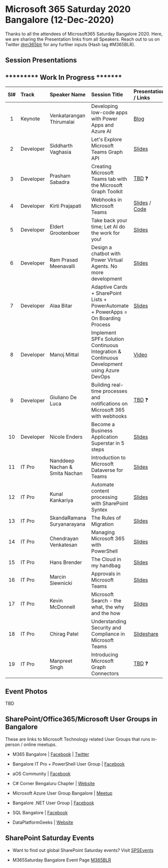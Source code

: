 # Microsoft 365 Saturday 2020 Bangalore (12-Dec-2020)

Thanks to all the attendees of Microsoft365 Saturday Bangalore 2020.  Here, we are sharing the Presentation links from all Speakers. Reach out to us on Twitter [@m365blr](https://twitter.com/m365blr "Microsoft365 Bangalore") for any further inputs (Hash tag #M365BLR).

## Session Presentations

## ********* Work In Progress ******* 

| Sl# | Track | Speaker Name | Session Title | Presentation / Links |
|:---:|:------|:-----------|:---------|:------------|
| 1  | Keynote | Venkatarangan Thirumalai | Developing low-code apps with Power Apps and Azure AI | [Blog](https://venkatarangan.com/blog/2020/12/developing-low-code-apps-with-microsoft-power-apps-and-ai-builder/  "Venkatarangan's Personal Blog")  |
| 2  | Developer | Siddharth Vaghasia | Let's Explore Microsoft Teams Graph API | [Slides](https://github.com/siddharth-vaghasia/public-docs/blob/master/M365BLR-ExploreTeamsAPI-SiddharthVaghasia.pptx?raw=true "Siddharth Vaghasia's Personal GitHub") |
| 3  | Developer | Prasham Sabadra | Creating Microsoft Teams tab with the Microsoft Graph Toolkit | [TBD](https://github.com/mstechcomin "TBD") :question: |
| 4  | Developer | Kirti Prajapati | Webhooks in Microsoft Teams | [Slides](https://github.com/mstechcomin/m365-saturday-2020-blr/blob/master/docs/Webhooks-in-Microsoft-Teams_Kirti-Prajapati_M365BLR2020.pdf?raw=true "Slides") / [Code](https://github.com/mstechcomin/m365-saturday-2020-blr/blob/main/code/OutgoingWHSample.zip?raw=true "Code") |
| 5  | Developer | Eldert Grootenboer | Take back your time; Let AI do the work for you! | [Slides](https://github.com/mstechcomin/m365-saturday-2020-blr/blob/master/docs/Take-back-your-time-Let-AI-do-the-work-for-you_Eldert-Grootenboer_M365BLR2020?raw=true "Slides") |
| 6  | Developer | Ram Prasad Meenavalli | Design a chatbot with Power Virtual Agents. No more development | [Slides](https://github.com/mstechcomin/m365-saturday-2020-blr/blob/master/docs/Design-a-chatbot-with-Power-Virtual-Agents-No-more-development_Ram-Prasad-Meenavalli_M365BLR2020.pdf?raw=true "Slides") |
| 7  | Developer | Alaa Bitar | Adaptive Cards + SharePoint Lists + PowerAutomate + PowerApps = On Boarding Process | [Slides](https://github.com/mstechcomin/m365-saturday-2020-blr/blob/master/docs/Adaptive-Cards-+-SharePoint-Lists-+-PowerAutomate-+-PowerApps-=-On-Boarding-Process_Alaa-Bitar_M365BLR2020.pdf?raw=true "Slides") |
| 8  | Developer | Manoj Mittal | Implement SPFx Solution Continuous Integration & Continuous Development using Azure DevOps | [Video](https://www.youtube.com/watch?v=ZpE6QbZRPUw "Manoj's YouTube") |
| 9  | Developer | Giuliano De Luca | Building real-time processes and notifications on Microsoft 365 with webhooks | [TBD](https://github.com/mstechcomin "TBD") :question: |
| 10 | Developer | Nicole Enders | Become a Business Application Superstar in 5 steps | [Slides](https://github.com/mstechcomin/m365-saturday-2020-blr/blob/master/docs/Become-a-Business-Application-Superstar-in-5-steps_Nicole-Enders_M365BLR2020.pdf?raw=true "Slides") |
| 11 | IT Pro | Nanddeep Nachan & Smita Nachan | Introduction to Microsoft Dataverse for Teams | [Slides](https://github.com/mstechcomin/m365-saturday-2020-blr/blob/master/docs/Introduction-to-Microsoft-Dataverse-for-Teams_Nanddeep-Nachan-and-Smita-Nachan_M365BLR2020.pdf?raw=true "Slides") |
| 12 | IT Pro | Kunal Kankariya | Automate content processing with SharePoint Syntex | [Slides](https://github.com/mstechcomin/m365-saturday-2020-blr/blob/master/docs/Automate-content-processing-with-SharePoint-Syntex_Kunal-Kankariya_M365BLR2020.pdf?raw=true "Slides") |
| 13 | IT Pro | SkandaRamana Suryanarayana | The Rules of Migration | [Slides](https://www.slideshare.net/ramana16/the-rules-of-migration "Ramana's Personal Slideshare") |
| 14 | IT Pro | Chendrayan Venkatesan | Managing Microsoft 365 with PowerShell | [Slides](https://about-powershell.visualstudio.com/_git/Microsoft-365 "Chen's Personal Blog") |
| 15 | IT Pro | Hans Brender | The Cloud in my handbag | [Slides](https://mvphb-my.sharepoint.com/:p:/g/personal/hans_brender_hbsoft_de/EeiORGm4tydHgp_QBxobphsBisHDavZOqC4qMNrlzLIROg?e=I7Lx43 "Hans' Personal OneDrive") |
| 16 | IT Pro | Marcin Siewnicki | Approvals in Microsoft Teams | [Slides](https://github.com/mstechcomin/m365-saturday-2020-blr/blob/master/docs/Approvals-in-Microsoft-Teams_Marcin-Siewnicki_M365BLR2020.pdf?raw=true "Slides") |
| 17 | IT Pro | Kevin McDonnell | Microsoft Search - the what, the why and the how | [Slides](https://github.com/mstechcomin/m365-saturday-2020-blr/blob/master/docs/Microsoft-Search-the-what-the-why-and-the-how_Kevin-McDonnell_M365BLR2020.pdf?raw=true "Slides") |
| 18 | IT Pro | Chirag Patel | Understanding Security and Compliance in Microsoft Teams | [Slideshare](https://www.slideshare.net/techChirag/understanding-security-and-compliance-in-microsoft-teams-m365-saturday-bangalore-2020 "Chirag's Personal Slideshare ") |
| 19 | IT Pro | Manpreet Singh | Introducing Microsoft Graph Connectors | [TBD](https://github.com/mstechcomin "TBD") :question: |


## Event Photos
TBD 

## SharePoint/Office365/Microsoft User Groups in Bangalore
These are links to Microsoft Technology related User Groups that runs in-person / online meetups.
* M365 Bangalore | [Facebook](https://www.facebook.com/groups/m365blr/ "Facebook") | [Twitter](https://twitter.com/m365blr "Twitter")

* Bangalore IT Pro + PowerShell User Group | [Facebook](https://www.facebook.com/groups/psbug/ "Facebook")

* aOS Community | [Facebook](https://www.facebook.com/aosComm/ "Facebook")

* C# Corner Bengaluru Chapter | [Website](https://www.c-sharpcorner.com/chapters/bengaluru-chapter "C# Corner Bengaluru Chapter")

* Microsoft Azure User Group Bangalore | [Meetup](https://www.meetup.com/Microsoft-Azure-Bangalore/  "Meetup")

* Bangalore .NET User Group | [Facebook](https://www.facebook.com/groups/BDotNet/  "Facebook")

* SQL Bangalore | [Facebook](https://www.facebook.com/groups/SQLBangalore/   "Facebook")

* DataPlatformGeeks | [Website](http://www.dataplatformgeeks.com/ "Website")

## SharePoint Saturday Events

* Want to find out global SharePoint Saturday events? Visit [SPSEvents](http://www.spsevents.org/ "SharePoint Saturdays Home Page")

* M365Saturday Bangalore Event Page [M365BLR](https://www.spsevents.org/event/bangaloresps2020/ "M365BLR 12-Dec-2020")
